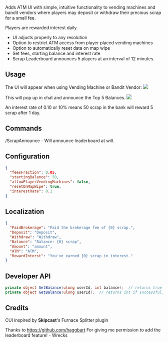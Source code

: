 Adds ATM UI with simple, intuitive functionality to vending machines and bandit vendors where players may deposit or withdraw their precious scrap for a small fee.

Players are rewarded interest daily.

* UI adjusts properly to any resolution
* Option to restrict ATM access from player placed vending machines
* Option to automatically reset data on map wipe
* Set fees, starting balance and interest rate
* Scrap Leaderboard announces 5 players at an interval of 12 minutes. 

## Usage

The UI will appear when using Vending Machine or Bandit Vendor:
![](https://i.imgur.com/HtCAotG.png)

This will pop up in chat and announce the Top 5 Balances.
![]([https://i.imgur.com/HtCAotG.png](https://cdn.discordapp.com/attachments/1136078788279677009/1136081650028138616/image.png))

An interest rate of 0.10 or 10% means 50 scrap in the bank will reward 5 scrap after 1 day.
## Commands

/ScrapAnnounce - Will announce leaderboard at will.

## Configuration


```json
{
  "feesFraction": 0.05,
  "startingBalance": 50,
  "allowPlayerVendingMachines": false,
  "resetOnMapWipe": true,
  "interestRate": 0.1
}
```

## Localization

```json
{
  "PaidBrokerage": "Paid the brokerage fee of {0} scrap.",
  "Deposit": "Deposit",
  "Withdraw": "Withdraw",
  "Balance": "Balance: {0} scrap",
  "Amount": "amount",
  "ATM": "ATM",
  "RewardInterst": "You've earned {0} scrap in interest."
}
```

## Developer API

```csharp
private object SetBalance(ulong userId, int balance);  // returns true if successful, else null
private object GetBalance(ulong userId);  // returns int if successful, else null
```

## Credits

CUI inspired by **Skipcast**'s Furnace Splitter plugin

Thanks to https://github.com/haggbart For giving me permission to add the leaderboard feature! - Wrecks
